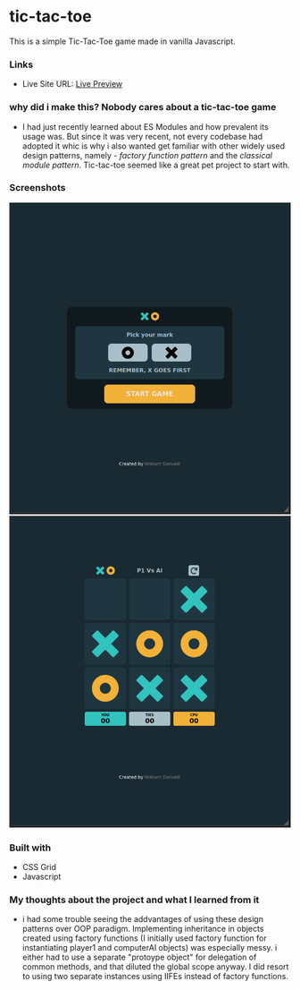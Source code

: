 # tic-tac-toe
This is a simple Tic-Tac-Toe game made in vanilla Javascript.


### Links

- Live Site URL: [Live Preview]()


### why did i make this? Nobody cares about a tic-tac-toe game

- I had just recently learned about ES Modules and how prevalent its usage was. But since it was very recent, not every codebase had adopted it whic is why i also wanted get familiar with other widely used design patterns, namely - *factory function pattern* and the *classical module pattern*. Tic-tac-toe seemed like a great pet project to start with.

### Screenshots

![](./desktop_startScreen.png) ![](./destop_gameBoard.png)

### Built with

- CSS Grid
- Javascript


### My thoughts about the project and what I learned from it

- i had some trouble seeing the addvantages of using these design patterns over OOP paradigm. Implementing inheritance in objects created using factory functions (I initially used factory function for instantiating player1 and computerAI objects) was especially messy. i either had to use a separate "protoype object" for delegation of common methods, and that diluted the global scope anyway. I did resort to using two separate instances using IIFEs instead of factory functions. 

 


